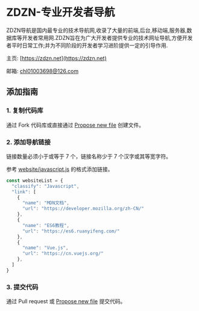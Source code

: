 # ZDZN-专业开发者导航
ZDZN导航是国内最专业的技术导航网,收录了大量的前端,后台,移动端,服务器,数据库等开发者常用网.ZDZN旨在为广大开发者提供专业的技术网址导航,方便开发者平时日常工作;并为不同阶段的开发者学习进阶提供一定的引导作用.

主页: [https://zdzn.net](https://zdzn.net)

邮箱: [chl01003698@126.com]()

## 添加指南

### 1. 复制代码库
通过 Fork 代码库或直接通过 [Propose new file](https://github.com/chuhongliang/ZDZN/new/master) 创建文件。

### 2. 添加导航链接
链接数量必须小于或等于 7 个，链接名称少于 7 个汉字或其等宽字符。

参考 [website/javascript.js](https://github.com/chuhongliang/ZDZN/website/javascript.js) 的格式添加链接。

```javascript
const websiteList = {
  "classify": "Javascript",
  "link": [
    {
      "name": "MDN文档",
      "url": "https://developer.mozilla.org/zh-CN/"
    },
    {
      "name": "ES6教程",
      "url": "https://es6.ruanyifeng.com/"
    },
    {
      "name": "Vue.js",
      "url": "https://cn.vuejs.org/"
    },
  ]
}
```

### 3. 提交代码
通过 Pull request 或 [Propose new file](https://github.com/chuhongliang/ZDZN/new/master) 提交代码。